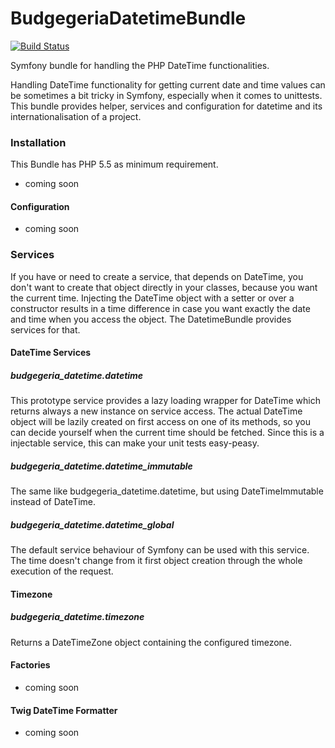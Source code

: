# BudgegeriaDatetimeBundle

[![Build Status](https://travis-ci.org/SenseException/DatetimeBundle.svg?branch=master)](https://travis-ci.org/SenseException/DatetimeBundle)

Symfony bundle for handling the PHP DateTime functionalities.

Handling DateTime functionality for getting current date and time values can be sometimes a bit tricky in Symfony, especially when it comes to unittests. 
This bundle provides helper, services and configuration for datetime and its internationalisation of a project.

### Installation

This Bundle has PHP 5.5 as minimum requirement.

- coming soon

#### Configuration

- coming soon

### Services

If you have or need to create a service, that depends on DateTime, you don't want to create that object directly in your classes, because you want the current time.
Injecting the DateTime object with a setter or over a constructor results in a time difference in case you want exactly the date and time when you access the object.
The DatetimeBundle provides services for that.

#### DateTime Services

##### budgegeria_datetime.datetime

This prototype service provides a lazy loading wrapper for DateTime which returns always a new instance on service access.
The actual DateTime object will be lazily created on first access on one of its methods, so you can decide yourself when the current time should be fetched.
Since this is a injectable service, this can make your unit tests easy-peasy.

##### budgegeria_datetime.datetime_immutable

The same like budgegeria_datetime.datetime, but using DateTimeImmutable instead of DateTime.

##### budgegeria_datetime.datetime_global

The default service behaviour of Symfony can be used with this service. The time doesn't change from it first object creation through the whole execution of the request.

#### Timezone

##### budgegeria_datetime.timezone

Returns a DateTimeZone object containing the configured timezone. 

#### Factories

- coming soon

#### Twig DateTime Formatter

- coming soon